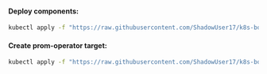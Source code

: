 #### Deploy components:
```bash
kubectl apply -f "https://raw.githubusercontent.com/ShadowUser17/k8s-bootstrap/master/kubernetes-nginx-ingress/fluxcd-deploy.yml"
```

#### Create prom-operator target:
```bash
kubectl apply -f "https://raw.githubusercontent.com/ShadowUser17/k8s-bootstrap/master/kubernetes-nginx-ingress/prom-operator-metrics.yml"
```
